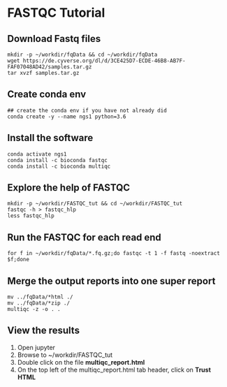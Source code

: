 # FASTQC Tutorial


## Download Fastq files
```
mkdir -p ~/workdir/fqData && cd ~/workdir/fqData
wget https://de.cyverse.org/dl/d/3CE425D7-ECDE-46B8-AB7F-FAF07048AD42/samples.tar.gz
tar xvzf samples.tar.gz
```

## Create conda env

```
## create the conda env if you have not already did
conda create -y --name ngs1 python=3.6
```

## Install the software
```
conda activate ngs1
conda install -c bioconda fastqc 
conda install -c bioconda multiqc 
```

## Explore the help of FASTQC
```
mkdir -p ~/workdir/FASTQC_tut && cd ~/workdir/FASTQC_tut
fastqc -h > fastqc_hlp
less fastqc_hlp
```

## Run the FASTQC for each read end
```
for f in ~/workdir/fqData/*.fq.gz;do fastqc -t 1 -f fastq -noextract $f;done
```

## Merge the output reports into one super report
```
mv ../fqData/*html ./
mv ../fqData/*zip ./
multiqc -z -o . .
```

## View the results

1. Open jupyter
2. Browse to ~/workdir/FASTQC_tut
3. Double click on the file **multiqc_report.html**
4. On the top left of the multiqc_report.html tab header, click on **Trust HTML**
